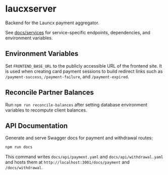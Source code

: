 # laucxserver

Backend for the Launcx payment aggregator.

See [docs/services](docs/services) for service-specific endpoints, dependencies, and environment variables.

## Environment Variables

Set `FRONTEND_BASE_URL` to the publicly accessible URL of the frontend site. It is used when creating card payment sessions to build redirect links such as `/payment-success`, `/payment-failure`, and `/payment-expired`.

## Reconcile Partner Balances

Run `npm run reconcile-balances` after setting database environment variables to recompute client balances.

## API Documentation

Generate and serve Swagger docs for payment and withdrawal routes:

```bash
npm run docs
```

This command writes `docs/api/payment.yaml` and `docs/api/withdrawal.yaml` and hosts them at `http://localhost:3001/docs/payment` and `/docs/withdrawal`.
